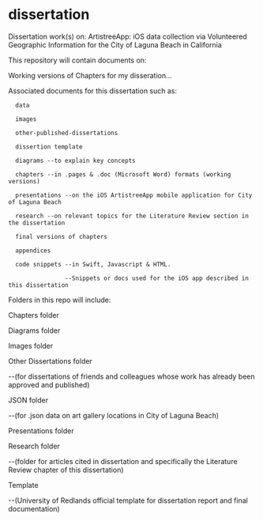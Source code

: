 # dissertation

Dissertation work(s) on: 
ArtistreeApp: iOS data collection via Volunteered Geographic Information for the City of Laguna Beach in California

This repository will contain documents on:

  Working versions of Chapters for my disseration...
  
  Associated documents for this dissertation such as:
  
      data
      
      images
      
      other-published-dissertations
      
      dissertion template
      
      diagrams --to explain key concepts
      
      chapters --in .pages & .doc (Microsoft Word) formats (working versions)
      
      presentations --on the iOS ArtistreeApp mobile application for City of Laguna Beach
      
      research --on relevant topics for the Literature Review section in the dissertation
      
      final versions of chapters
      
      appendices 
      
      code snippets --in Swift, Javascript & HTML.
      
                    --Snippets or docs used for the iOS app described in this dissertation 





Folders in this repo will include:



Chapters folder

Diagrams folder

Images folder

Other Dissertations folder 

  --(for dissertations of friends and colleagues whose work has already been approved and published)
  
JSON folder

  --(for .json data on art gallery locations in City of Laguna Beach)
  
Presentations folder

Research folder

  --(folder for articles cited in dissertation and specifically the Literature Review chapter of this dissertation)
  
Template
  
  --(University of Redlands official template for dissertation report and final documentation)
  
  
